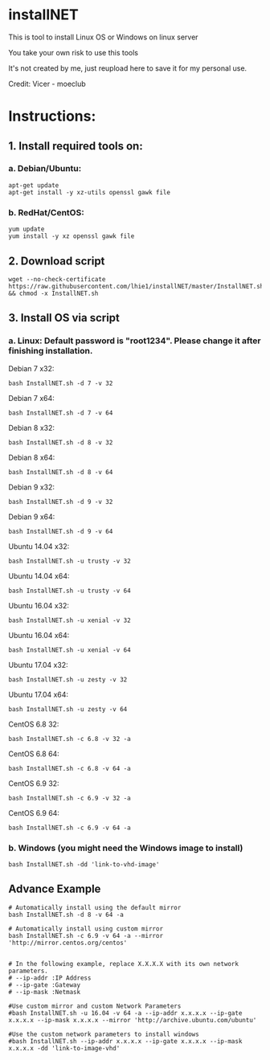 # installNET

This is tool to install Linux OS or Windows on linux server

You take your own risk to use this tools

It's not created by me, just reupload here to save it for my personal use.

Credit: Vicer - moeclub

# Instructions:

## 1. Install required tools on:

### a. Debian/Ubuntu:
```
apt-get update
apt-get install -y xz-utils openssl gawk file
```
### b. RedHat/CentOS:
```
yum update
yum install -y xz openssl gawk file
```
## 2. Download script
```
wget --no-check-certificate https://raw.githubusercontent.com/lhie1/installNET/master/InstallNET.sh && chmod -x InstallNET.sh
```
## 3. Install OS via script

### a. Linux: Default password is "root1234". Please change it after finishing installation.

Debian 7 x32:
```
bash InstallNET.sh -d 7 -v 32
```
Debian 7 x64:
```
bash InstallNET.sh -d 7 -v 64
```
Debian 8 x32:
```
bash InstallNET.sh -d 8 -v 32
```
Debian 8 x64:
```
bash InstallNET.sh -d 8 -v 64
```
Debian 9 x32:
```
bash InstallNET.sh -d 9 -v 32
```
Debian 9 x64:
```
bash InstallNET.sh -d 9 -v 64
```
Ubuntu 14.04 x32:
```
bash InstallNET.sh -u trusty -v 32
```
Ubuntu 14.04 x64:
```
bash InstallNET.sh -u trusty -v 64
```
Ubuntu 16.04 x32:
```
bash InstallNET.sh -u xenial -v 32
```
Ubuntu 16.04 x64:
```
bash InstallNET.sh -u xenial -v 64
```
Ubuntu 17.04 x32:
```
bash InstallNET.sh -u zesty -v 32
```
Ubuntu 17.04 x64:
```
bash InstallNET.sh -u zesty -v 64
```
CentOS 6.8 32:
```
bash InstallNET.sh -c 6.8 -v 32 -a
```
CentOS 6.8 64:
```
bash InstallNET.sh -c 6.8 -v 64 -a
```
CentOS 6.9 32:
```
bash InstallNET.sh -c 6.9 -v 32 -a
```
CentOS 6.9 64:
```
bash InstallNET.sh -c 6.9 -v 64 -a
```
### b. Windows (you might need the Windows image to install)
```
bash InstallNET.sh -dd 'link-to-vhd-image'
```

## Advance Example
```
# Automatically install using the default mirror
bash InstallNET.sh -d 8 -v 64 -a
 
# Automatically install using custom mirror
bash InstallNET.sh -c 6.9 -v 64 -a --mirror 'http://mirror.centos.org/centos'
 
 
# In the following example, replace X.X.X.X with its own network parameters.
# --ip-addr :IP Address
# --ip-gate :Gateway
# --ip-mask :Netmask
 
#Use custom mirror and custom Network Parameters
#bash InstallNET.sh -u 16.04 -v 64 -a --ip-addr x.x.x.x --ip-gate x.x.x.x --ip-mask x.x.x.x --mirror 'http://archive.ubuntu.com/ubuntu'
 
#Use the custom network parameters to install windows
#bash InstallNET.sh --ip-addr x.x.x.x --ip-gate x.x.x.x --ip-mask x.x.x.x -dd 'link-to-image-vhd'
 ```
